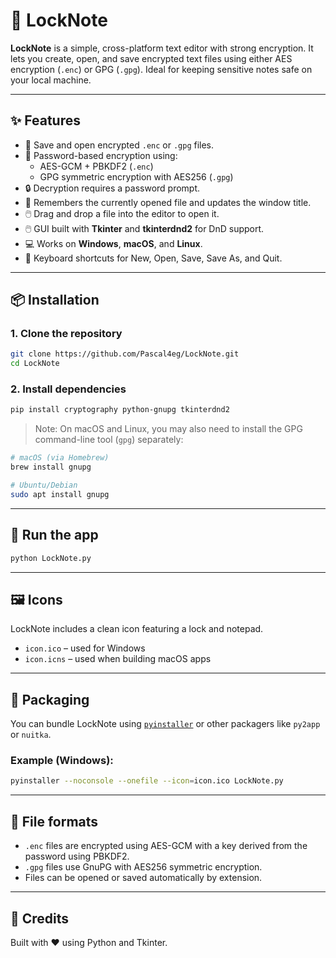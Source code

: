 # 🔐 LockNote

**LockNote** is a simple, cross-platform text editor with strong encryption. It lets you create, open, and save encrypted text files using either AES encryption (`.enc`) or GPG (`.gpg`). Ideal for keeping sensitive notes safe on your local machine.

---

## ✨ Features

- 💾 Save and open encrypted `.enc` or `.gpg` files.
- 🔑 Password-based encryption using:
  - AES-GCM + PBKDF2 (`.enc`)
  - GPG symmetric encryption with AES256 (`.gpg`)
- 🔒 Decryption requires a password prompt.
- 🧠 Remembers the currently opened file and updates the window title.
- 🖱️ Drag and drop a file into the editor to open it.
- 🖱️ GUI built with **Tkinter** and **tkinterdnd2** for DnD support.
- 💻 Works on **Windows**, **macOS**, and **Linux**.
- 🎹 Keyboard shortcuts for New, Open, Save, Save As, and Quit.

---

## 📦 Installation

### 1. Clone the repository

```bash
git clone https://github.com/Pascal4eg/LockNote.git
cd LockNote
```

### 2. Install dependencies

```bash
pip install cryptography python-gnupg tkinterdnd2
```

> Note: On macOS and Linux, you may also need to install the GPG command-line tool (`gpg`) separately:
```bash
# macOS (via Homebrew)
brew install gnupg

# Ubuntu/Debian
sudo apt install gnupg
```

---

## 🚀 Run the app

```bash
python LockNote.py
```

---

## 🖼️ Icons

LockNote includes a clean icon featuring a lock and notepad.

- `icon.ico` – used for Windows
- `icon.icns` – used when building macOS apps

---

## 🔧 Packaging

You can bundle LockNote using [`pyinstaller`](https://pyinstaller.org/) or other packagers like `py2app` or `nuitka`.

### Example (Windows):
```bash
pyinstaller --noconsole --onefile --icon=icon.ico LockNote.py
```

---

## 📁 File formats

- `.enc` files are encrypted using AES-GCM with a key derived from the password using PBKDF2.
- `.gpg` files use GnuPG with AES256 symmetric encryption.
- Files can be opened or saved automatically by extension.

---

## 🙌 Credits

Built with ❤️ using Python and Tkinter.
